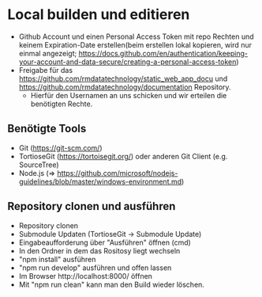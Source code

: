 # Local builden und editieren

- Github Account und einen Personal Access Token mit repo Rechten und keinem Expiration-Date erstellen(beim erstellen lokal kopieren, wird nur einmal angezeigt;  https://docs.github.com/en/authentication/keeping-your-account-and-data-secure/creating-a-personal-access-token)
- Freigabe für das https://github.com/rmdatatechnology/static_web_app_docu und https://github.com/rmdatatechnology/documentation Repository.
	- Hierfür den Usernamen an uns schicken und wir erteilen die benötigten Rechte.

## Benötigte Tools

- Git (https://git-scm.com/) 
- TortioseGit (https://tortoisegit.org/) oder anderen Git Client (e.g. SourceTree)
- Node.js (=> https://github.com/microsoft/nodejs-guidelines/blob/master/windows-environment.md)

## Repository clonen und ausführen

- Repository clonen
- Submodule Updaten (TortioseGit -> Submodule Update)
- Eingabeaufforderung über "Ausführen" öffnen (cmd) 
- In den Ordner in dem das Rositosy liegt wechseln
- "npm install" ausführen
- "npm run develop" ausführen und offen lassen
- Im Browser http://localhost:8000/ öffnen
- Mit "npm run clean" kann man den Build wieder löschen.